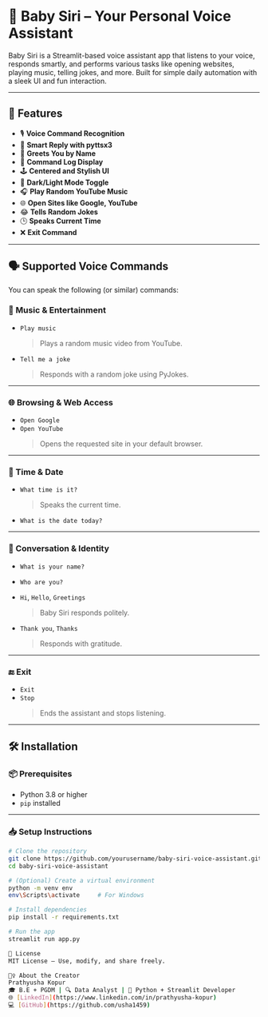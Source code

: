 # 🧠 Baby Siri – Your Personal Voice Assistant

Baby Siri is a Streamlit-based voice assistant app that listens to your voice, responds smartly, and performs various tasks like opening websites, playing music, telling jokes, and more. Built for simple daily automation with a sleek UI and fun interaction.

---

## 🌟 Features

- 🎙️ **Voice Command Recognition**
- 🧠 **Smart Reply with pyttsx3**
- 🧒 **Greets You by Name**
- 💬 **Command Log Display**
- 🕹️ **Centered and Stylish UI**
- 🔁 **Dark/Light Mode Toggle**
- 🎧 **Play Random YouTube Music**
- 🌐 **Open Sites like Google, YouTube**
- 😂 **Tells Random Jokes**
- 🕒 **Speaks Current Time**
- ❌ **Exit Command**

---

## 🗣️ Supported Voice Commands

You can speak the following (or similar) commands:

### 🎵 Music & Entertainment
- `Play music`  
  > Plays a random music video from YouTube.

- `Tell me a joke`  
  > Responds with a random joke using PyJokes.

---

### 🌐 Browsing & Web Access
- `Open Google`  
- `Open YouTube`  
  > Opens the requested site in your default browser.

---

### 📅 Time & Date
- `What time is it?`  
  > Speaks the current time.

- `What is the date today?`

---

### 💬 Conversation & Identity
- `What is your name?`  
- `Who are you?`  
- `Hi`, `Hello`, `Greetings` 
  > Baby Siri responds politely.

- `Thank you`, `Thanks`  
  > Responds with gratitude.

---

### 🔚 Exit  
- `Exit`  
- `Stop`  
  > Ends the assistant and stops listening.

---

## 🛠️ Installation

### 📦 Prerequisites

- Python 3.8 or higher
- `pip` installed

---

### 📥 Setup Instructions

```bash
# Clone the repository
git clone https://github.com/yourusername/baby-siri-voice-assistant.git
cd baby-siri-voice-assistant

# (Optional) Create a virtual environment
python -m venv env
env\Scripts\activate     # For Windows

# Install dependencies
pip install -r requirements.txt

# Run the app
streamlit run app.py

📜 License
MIT License – Use, modify, and share freely.

🙋‍♀️ About the Creator
Prathyusha Kopur
🎓 B.E + PGDM | 🔍 Data Analyst | 🧠 Python + Streamlit Developer
🌐 [LinkedIn](https://www.linkedin.com/in/prathyusha-kopur)  
💻 [GitHub](https://github.com/usha1459)